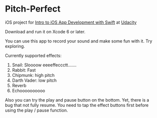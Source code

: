 # Pitch-Perfect
iOS project for [Intro to iOS App Development with Swift](https://www.udacity.com/course/intro-to-ios-app-development-with-swift--ud585) at [Udacity](https://www.udacity.com)

Download and run it on Xcode 6 or later.

You can use this app to record your sound and make some fun with it.
Try exploring.

Currently supported effects:
  1. Snail: Sloooow eeeeffeccctt.......
  1. Rabbit: Fast
  1. Chipmunk: high pitch
  1. Darth Vader: low pitch
  1. Reverb
  1. Echoooooooooo

Also you can try the play and pause button on the bottom.
Yet, there is a bug that not fully resume.
You need to tap the effect buttons first before using the play / pause function.
